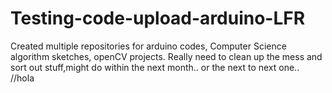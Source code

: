 # Testing-code-upload-arduino-LFR
Created multiple repositories for arduino codes, Computer Science algorithm
sketches, openCV projects. Really need to clean up the mess and sort out stuff,might do within the next month.. or the next to next one..
//hola
